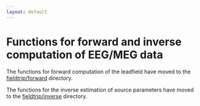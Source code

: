 ```yaml
---
layout: default
---
```


# Functions for forward and inverse computation of EEG/MEG data

The functions for forward computation of the leadfield have moved to the [fieldtrip/forward](/development/forward) directory.


The functions for the inverse estimation of source parameters have moved to the [fieldtrip/inverse](/development/inverse) directory.




 
